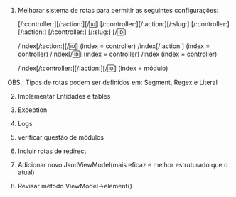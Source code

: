 1) Melhorar sistema de rotas para permitir as seguintes configurações:

	[/:controller:][/:action:][/:id:]
	[/:controller:][/:action:][/:slug:]
	[/:controller:][/:action:]
	[/:controller:]
	[/:slug:]
	[/:id:]

	/index[/:action:][/:id:]                (index = controller)
	/index[/:action:]                       (index = controller)
	/index[/:id:]                           (index = controller)
	/index                                  (index = controller)

	/index[/:controller:][/:action:][/:id:] (index = módulo)

OBS.: Tipos de rotas podem ser definidos em: Segment, Regex e Literal

2) Implementar Entidades e tables

3) Exception

4) Logs

5) verificar questão de módulos

6) Incluir rotas de redirect

7) Adicionar novo JsonViewModel(mais eficaz e melhor estruturado que o atual)

8) Revisar método ViewModel->element()